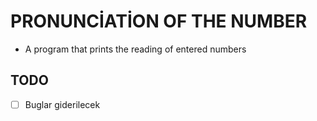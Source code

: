 # PRONUNCİATİON OF THE NUMBER
 - A program that prints the reading of entered numbers

## TODO
 - [ ] Buglar giderilecek